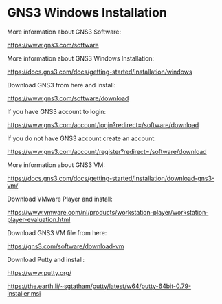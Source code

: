 # GNS3 Windows Installation

More information about GNS3 Software:

https://www.gns3.com/software

More information about GNS3 Windows Installation:

https://docs.gns3.com/docs/getting-started/installation/windows

Download GNS3 from here and install:

https://www.gns3.com/software/download

If you have GNS3 account to login:

https://www.gns3.com/account/login?redirect=/software/download

If you do not have GNS3 account create an account:

https://www.gns3.com/account/register?redirect=/software/download

More information about GNS3 VM:

https://docs.gns3.com/docs/getting-started/installation/download-gns3-vm/

Download VMware Player and install:

https://www.vmware.com/nl/products/workstation-player/workstation-player-evaluation.html

Download GNS3 VM file from here:

https://gns3.com/software/download-vm

Download Putty and install:

https://www.putty.org/

https://the.earth.li/~sgtatham/putty/latest/w64/putty-64bit-0.79-installer.msi
